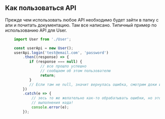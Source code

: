 ## Как пользоваться API
Прежде чем использовать любое API необходимо будет зайти в папку с апи и почитать документацию. 
Там все написано. Типичный пример по использованию API для User. 
```typescript jsx
    import User from './User';

    const userApi = new User();
    userApi.login('test@email.com', 'password')
        .then((response) => {
           if (response === null) {
                // все прошло успешно
                // сообщаем об этом пользователю
                return;
           }
           // Если там не null, значит вернулась ошибка, смотрим доки и обрабатываем ее
        }) 
        .catch(e => {
            // зесь то же желательно как-то обрабатывать ошибки, но это ошибки которые выпали уже в процессе 
            // выполнения кода!
            console.error(e);
        });
```

